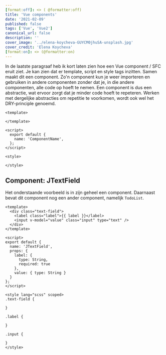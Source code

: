 ```yaml
---
[format:off]: <> ( @formatter:off)
title: 'Vue components'
date: '2021-02-09'
published: false
tags: ['Vue', 'Vue2']
canonical_url: false
description: ''
cover_image: '../elena-koycheva-GUYCM0jhuSA-unsplash.jpg'
cover_credit: 'Elena Koycheva'
[format:on]: <> (@formatter:on)
---
```


In de laatste paragraaf heb ik kort laten zien hoe een Vue component / SFC eruit ziet. Je kan zien dat er template,
script en style tags inzitten. Samen maakt dit een component. Zo'n component kun je weer importeren en gebruiken in
andere componenten zonder dat je, in die andere componenten, alle code op hoeft te nemen. Een component is dus een
abstractie, wat ervoor zorgt dat je minder code hoeft te repeteren. Werken met dergelijke abstracties om repetitie te
voorkomen, wordt ook wel het DRY-principle genoemd.

```vue
<template>

</template>

<script>
  export default {
    name: 'ComponentName',
  };
</script>

<style>

</style>
```

## Component: JTextField

Het onderstaande voorbeeld is in zijn geheel een component. Daarnaast bevat dit component nog een ander component,
namelijk `TodoList`.

```vue
<template>
  <div class="text-field">
    <label class="label">{{ label }}</label>
    <input v-model="value" class="input" type="text" />
  </div>
</template>

<script>
export default {
  name: 'JTextField',
  props: {
    label: {
      type: String,
      required: true
    },
    value: { type: String }
  }
};
</script>

<style lang="scss" scoped>
.text-field {

}

.label {

}

.input {

}
</style>
```

